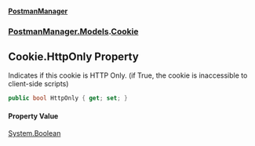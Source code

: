 #### [PostmanManager](PostmanManager.md 'PostmanManager')
### [PostmanManager.Models](PostmanManager.md#PostmanManager.Models 'PostmanManager.Models').[Cookie](PostmanManager.md#PostmanManager.Models.Cookie 'PostmanManager.Models.Cookie')

## Cookie.HttpOnly Property

Indicates if this cookie is HTTP Only. (if True, the cookie is inaccessible to client-side scripts)

```csharp
public bool HttpOnly { get; set; }
```

#### Property Value
[System.Boolean](https://docs.microsoft.com/en-us/dotnet/api/System.Boolean 'System.Boolean')